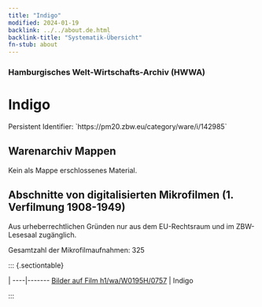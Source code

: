 ```yaml
---
title: "Indigo"
modified: 2024-01-19
backlink: ../../about.de.html
backlink-title: "Systematik-Übersicht"
fn-stub: about
---
```


### Hamburgisches Welt-Wirtschafts-Archiv (HWWA)

# Indigo

<div class="hint">Persistent Identifier: `https://pm20.zbw.eu/category/ware/i/142985`</div>







## Warenarchiv Mappen





Kein als Mappe erschlossenes Material.



<a id="filmsections" />

## Abschnitte von digitalisierten Mikrofilmen (1. Verfilmung 1908-1949)

<p>Aus urheberrechtlichen Gründen nur aus dem EU-Rechtsraum und im ZBW-Lesesaal zugänglich.</p>


<p>Gesamtzahl der Mikrofilmaufnahmen: 325</p>





::: {.sectiontable}

 | 
----|-------
<a class="btn" href="https://pm20.zbw.eu/film/h1/wa/W0195H/0757" rel="nofollow">Bilder auf Film h1/wa/W0195H/0757</a> | Indigo


:::
















